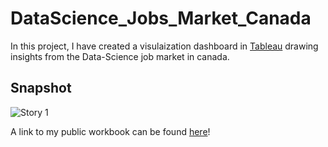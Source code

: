 # DataScience_Jobs_Market_Canada

In this project, I have created a visulaization dashboard in [Tableau](www.tableau.com) drawing insights from the Data-Science job market in canada.

## Snapshot
![Story 1](https://user-images.githubusercontent.com/41228969/201788445-7a114874-7de9-4195-b1cc-8a34d99a7cb7.png)

A link to my public workbook can be found [here](https://public.tableau.com/app/profile/sayeed1606/viz/Data1205-Final/Story1)!
